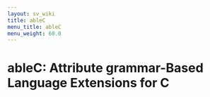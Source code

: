 ```yaml
---
layout: sv_wiki
title: ableC
menu_title: ableC
menu_weight: 60.0
---
```


# ableC: Attribute grammar-Based Language Extensions for C
